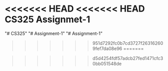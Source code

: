 <<<<<<< HEAD
<<<<<<< HEAD
CS325 Assignmet-1
=======
"# CS325" 
"# Assignment-1" 
"# Assignment-1" 
>>>>>>> 951d7292fc0b7cd3727f263162609fef7da08e96
=======

>>>>>>> d5d4254fdf57adcb27fed1471cfc30bb051548de
